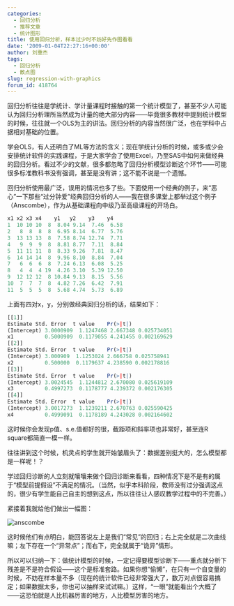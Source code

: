 ```yaml
---
categories:
  - 回归分析
  - 推荐文章
  - 统计图形
title: 使用回归分析，样本过少时不妨好先作图看看
date: '2009-01-04T22:27:16+00:00'
author: 刘重杰
tags:
  - 回归分析
  - 散点图
slug: regression-with-graphics
forum_id: 418764
---
```


回归分析往往是学统计、学计量课程时接触的第一个统计模型了，甚至不少人可能认为回归分析理所当然成为计量的绝大部分内容——毕竟很多教材中提到统计模型的时候，往往就一个OLS为主的讲法。回归分析的内容当然很广泛，也在学科中占据相对基础的位置。

学会OLS，有人还明白了ML等方法的含义；现在学统计分析的时候，或多或少会安排统计软件的实践课程，于是大家学会了使用Excel，乃至SAS中如何来做经典的回归分析。看过不少的文献，很多都忽略了回归分析模型诊断这个环节——可能很多标准教科书没有强调，甚至是没有讲；这不能不说是一个遗憾。
<!--more-->

回归分析使用最广泛，误用的情况也多了些。下面使用一个经典的例子，来“恶心”一下那些“过分钟爱”经典回归分析的人——我在很多课堂上都举过这个例子（Anscombe），作为从基础课程向中级乃至高级课程的开场白。

```r
x1 x2 x3 x4    y1   y2    y3    y4
1  10 10 10  8  8.04 9.14  7.46  6.58
2   8  8  8  8  6.95 8.14  6.77  5.76
3  13 13 13  8  7.58 8.74 12.74  7.71
4   9  9  9  8  8.81 8.77  7.11  8.84
5  11 11 11  8  8.33 9.26  7.81  8.47
6  14 14 14  8  9.96 8.10  8.84  7.04
7   6  6  6  8  7.24 6.13  6.08  5.25
8   4  4  4 19  4.26 3.10  5.39 12.50
9  12 12 12  8 10.84 9.13  8.15  5.56
10  7  7  7  8  4.82 7.26  6.42  7.91
11  5  5  5  8  5.68 4.74  5.73  6.89
```

上面有四对x，y，分别做经典回归分析的话，结果如下：

```r
[[1]]
Estimate Std. Error  t value    Pr(>|t|)
(Intercept) 3.0000909  1.1247468 2.667348 0.025734051
x1          0.5000909  0.1179055 4.241455 0.002169629
[[2]]
Estimate Std. Error  t value    Pr(>|t|)
(Intercept) 3.000909  1.1253024 2.666758 0.025758941
x2          0.500000  0.1179637 4.238590 0.002178816
[[3]]
Estimate Std. Error  t value    Pr(>|t|)
(Intercept) 3.0024545  1.1244812 2.670080 0.025619109
x3          0.4997273  0.1178777 4.239372 0.002176305
[[4]]
Estimate Std. Error  t value    Pr(>|t|)
(Intercept) 3.0017273  1.1239211 2.670763 0.025590425
x4          0.4999091  0.1178189 4.243028 0.002164602
```

这时候你会发现p值、s.e.值都好的很，截距项和斜率项也非常好，甚至连R square都简直一模一样。

往往讲到这个时候，机灵点的学生就开始皱眉头了：数据差别挺大的，怎么模型都是一样呢！？

学过回归诊断的人立刻就嚷嚷来做个回归诊断来看看，四种情况下是不是有的属于“模型前提假设”不满足的情况。（当然，似乎本科阶段，教师没有过分强调这点的，很少有学生能自己自主的想到这点，所以往往让人感叹教学过程中的不完善。）

紧接着我就给他们做出一幅图：

![anscombe](https://uploads.cosx.org/2009/01/anscombe.png)

这时候他们有点明白，能回答说左上是我们“常见”的回归；右上完全就是二次曲线嘛；左下存在一个“异常点”；而右下，完全就属于“诡异”情形。

所以可以归纳一下：做统计模型的时候，一定记得要模型诊断下——重点就分析下残差是不是符合假设——这个是标准套路。如果你想“偷懒”，在只有一个自变量的时候，不妨在样本量不多（现在的统计软件已经非常强大了，数万对点很容易搞定；如果数据太多，你也可以抽样来试试嘛。）这样，“一眼”就能看出个大概了——这恐怕就是人比机器厉害的地方，人比模型厉害的地方。
